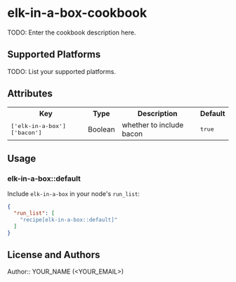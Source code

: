# elk-in-a-box-cookbook

TODO: Enter the cookbook description here.

## Supported Platforms

TODO: List your supported platforms.

## Attributes

<table>
  <tr>
    <th>Key</th>
    <th>Type</th>
    <th>Description</th>
    <th>Default</th>
  </tr>
  <tr>
    <td><tt>['elk-in-a-box']['bacon']</tt></td>
    <td>Boolean</td>
    <td>whether to include bacon</td>
    <td><tt>true</tt></td>
  </tr>
</table>

## Usage

### elk-in-a-box::default

Include `elk-in-a-box` in your node's `run_list`:

```json
{
  "run_list": [
    "recipe[elk-in-a-box::default]"
  ]
}
```

## License and Authors

Author:: YOUR_NAME (<YOUR_EMAIL>)
